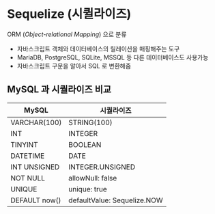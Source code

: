 # Sequelize (시퀼라이즈)
ORM (*Object-relational Mapping*) 으로 분류  
- 자바스크립트 객체와 데이터베이스의 릴레이션을 매핑해주는 도구 
- MariaDB, PostgreSQL, SQLite, MSSQL 등 다른 데이터베이스도 사용가능
- 자바스크립트 구문을 알아서 SQL 로 변환해줌

## MySQL 과 시퀄라이즈 비교
|MySQL|시퀄라이즈|
|---|---|
VARCHAR(100) | STRING(100)
INT | INTEGER
TINYINT | BOOLEAN
DATETIME | DATE
INT UNSIGNED | INTEGER.UNSIGNED
NOT NULL| allowNull: false
UNIQUE | unique: true
DEFAULT now() | defaultValue: Sequelize.NOW